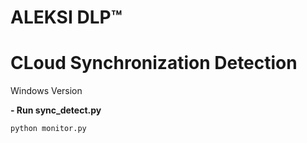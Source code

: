  # ALEKSI DLP™
# CLoud Synchronization Detection 
Windows Version

 **- Run sync_detect.py**

    python monitor.py
    


 



 
